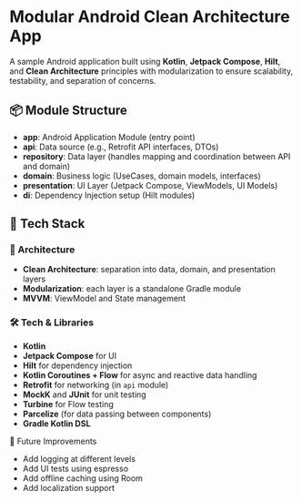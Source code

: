 # Modular Android Clean Architecture App

A sample Android application built using **Kotlin**, **Jetpack Compose**, **Hilt**, and **Clean Architecture** principles with modularization to ensure scalability, testability, and separation of concerns.

## 📦 Module Structure
- **app**: Android Application Module (entry point)
- **api**: Data source (e.g., Retrofit API interfaces, DTOs)
- **repository**: Data layer (handles mapping and coordination between API and domain)
- **domain**: Business logic (UseCases, domain models, interfaces)
- **presentation**: UI Layer (Jetpack Compose, ViewModels, UI Models)
- **di**: Dependency Injection setup (Hilt modules)

## 🚀 Tech Stack

### 🧱 Architecture
- **Clean Architecture**: separation into data, domain, and presentation layers
- **Modularization**: each layer is a standalone Gradle module
- **MVVM**: ViewModel and State management

### 🛠️ Tech & Libraries
- **Kotlin**
- **Jetpack Compose** for UI
- **Hilt** for dependency injection
- **Kotlin Coroutines + Flow** for async and reactive data handling
- **Retrofit** for networking (in `api` module)
- **MockK** and **JUnit** for unit testing
- **Turbine** for Flow testing
- **Parcelize** (for data passing between components)
- **Gradle Kotlin DSL**

🚧 Future Improvements
- Add logging at different levels
- Add UI tests using espresso
- Add offline caching using Room
- Add localization support


